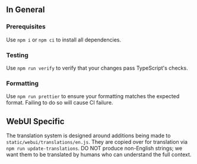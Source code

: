 ## In General

### Prerequisites

Use `npm i` or `npm ci` to install all dependencies.

### Testing

Use `npm run verify` to verify that your changes pass TypeScript's checks.

### Formatting

Use `npm run prettier` to ensure your formatting matches the expected format. Failing to do so will cause CI failure.

## WebUI Specific

The translation system is designed around additions being made to `static/webui/translations/en.js`. They are copied over for translation via `npm run update-translations`. DO NOT produce non-English strings; we want them to be translated by humans who can understand the full context.
